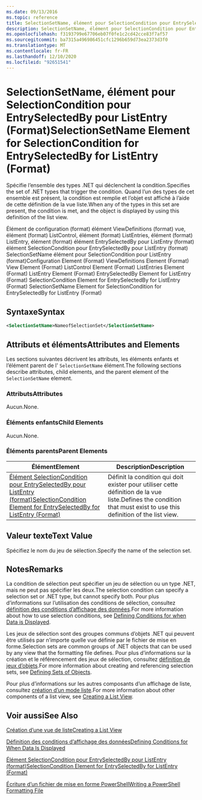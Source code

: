 ```yaml
---
ms.date: 09/13/2016
ms.topic: reference
title: SelectionSetName, élément pour SelectionCondition pour EntrySelectedBy pour ListEntry (Format)
description: SelectionSetName, élément pour SelectionCondition pour EntrySelectedBy pour ListEntry (Format)
ms.openlocfilehash: f3193799e67706eb07f0fe1c2cd42cce83f7af57
ms.sourcegitcommit: ba7315a496986451cfc1296b659d73ea2373d3f0
ms.translationtype: MT
ms.contentlocale: fr-FR
ms.lasthandoff: 12/10/2020
ms.locfileid: "92651541"
---
```

# <a name="selectionsetname-element-for-selectioncondition-for-entryselectedby-for-listentry-format"></a><span data-ttu-id="88337-103">SelectionSetName, élément pour SelectionCondition pour EntrySelectedBy pour ListEntry (Format)</span><span class="sxs-lookup"><span data-stu-id="88337-103">SelectionSetName Element for SelectionCondition for EntrySelectedBy for ListEntry (Format)</span></span>

<span data-ttu-id="88337-104">Spécifie l’ensemble des types .NET qui déclenchent la condition.</span><span class="sxs-lookup"><span data-stu-id="88337-104">Specifies the set of .NET types that trigger the condition.</span></span> <span data-ttu-id="88337-105">Quand l’un des types de cet ensemble est présent, la condition est remplie et l’objet est affiché à l’aide de cette définition de la vue liste.</span><span class="sxs-lookup"><span data-stu-id="88337-105">When any of the types in this set are present, the condition is met, and the object is displayed by using this definition of the list view.</span></span>

<span data-ttu-id="88337-106">Élément de configuration (format) élément ViewDefinitions (format) vue, élément (format) ListControl, élément (format) ListEntries, élément (format) ListEntry, élément (format) élément EntrySelectedBy pour ListEntry (format) élément SelectionCondition pour EntrySelectedBy pour ListEntry (format) SelectionSetName élément pour SelectionCondition pour ListEntry (format)</span><span class="sxs-lookup"><span data-stu-id="88337-106">Configuration Element (Format) ViewDefinitions Element (Format) View Element (Format) ListControl Element (Format) ListEntries Element (Format) ListEntry Element (Format) EntrySelectedBy Element for ListEntry (Format) SelectionCondition Element for EntrySelectedBy for ListEntry (Format) SelectionSetName Element for SelectionCondition for EntrySelectedBy for ListEntry (Format)</span></span>

## <a name="syntax"></a><span data-ttu-id="88337-107">Syntaxe</span><span class="sxs-lookup"><span data-stu-id="88337-107">Syntax</span></span>

```xml
<SelectionSetName>NameofSelectionSet</SelectionSetName>
```

## <a name="attributes-and-elements"></a><span data-ttu-id="88337-108">Attributs et éléments</span><span class="sxs-lookup"><span data-stu-id="88337-108">Attributes and Elements</span></span>

<span data-ttu-id="88337-109">Les sections suivantes décrivent les attributs, les éléments enfants et l’élément parent de l' `SelectionSetName` élément.</span><span class="sxs-lookup"><span data-stu-id="88337-109">The following sections describe attributes, child elements, and the parent element of the `SelectionSetName` element.</span></span>

### <a name="attributes"></a><span data-ttu-id="88337-110">Attributs</span><span class="sxs-lookup"><span data-stu-id="88337-110">Attributes</span></span>

<span data-ttu-id="88337-111">Aucun.</span><span class="sxs-lookup"><span data-stu-id="88337-111">None.</span></span>

### <a name="child-elements"></a><span data-ttu-id="88337-112">Éléments enfants</span><span class="sxs-lookup"><span data-stu-id="88337-112">Child Elements</span></span>

<span data-ttu-id="88337-113">Aucun.</span><span class="sxs-lookup"><span data-stu-id="88337-113">None.</span></span>

### <a name="parent-elements"></a><span data-ttu-id="88337-114">Éléments parents</span><span class="sxs-lookup"><span data-stu-id="88337-114">Parent Elements</span></span>

|<span data-ttu-id="88337-115">Élément</span><span class="sxs-lookup"><span data-stu-id="88337-115">Element</span></span>|<span data-ttu-id="88337-116">Description</span><span class="sxs-lookup"><span data-stu-id="88337-116">Description</span></span>|
|-------------|-----------------|
|[<span data-ttu-id="88337-117">Élément SelectionCondition pour EntrySelectedBy pour ListEntry (format)</span><span class="sxs-lookup"><span data-stu-id="88337-117">SelectionCondition Element for EntrySelectedBy for ListEntry (Format)</span></span>](./selectioncondition-element-for-entryselectedby-for-listcontrol-format.md)|<span data-ttu-id="88337-118">Définit la condition qui doit exister pour utiliser cette définition de la vue liste.</span><span class="sxs-lookup"><span data-stu-id="88337-118">Defines the condition that must exist to use this definition of the list view.</span></span>|

## <a name="text-value"></a><span data-ttu-id="88337-119">Valeur texte</span><span class="sxs-lookup"><span data-stu-id="88337-119">Text Value</span></span>

<span data-ttu-id="88337-120">Spécifiez le nom du jeu de sélection.</span><span class="sxs-lookup"><span data-stu-id="88337-120">Specify the name of the selection set.</span></span>

## <a name="remarks"></a><span data-ttu-id="88337-121">Notes</span><span class="sxs-lookup"><span data-stu-id="88337-121">Remarks</span></span>

<span data-ttu-id="88337-122">La condition de sélection peut spécifier un jeu de sélection ou un type .NET, mais ne peut pas spécifier les deux.</span><span class="sxs-lookup"><span data-stu-id="88337-122">The selection condition can specify a selection set or .NET type, but cannot specify both.</span></span> <span data-ttu-id="88337-123">Pour plus d’informations sur l’utilisation des conditions de sélection, consultez [définition des conditions d’affichage des données](./defining-conditions-for-displaying-data.md).</span><span class="sxs-lookup"><span data-stu-id="88337-123">For more information about how to use selection conditions, see [Defining Conditions for when Data is Displayed](./defining-conditions-for-displaying-data.md).</span></span>

<span data-ttu-id="88337-124">Les jeux de sélection sont des groupes communs d’objets .NET qui peuvent être utilisés par n’importe quelle vue définie par le fichier de mise en forme.</span><span class="sxs-lookup"><span data-stu-id="88337-124">Selection sets are common groups of .NET objects that can be used by any view that the formatting file defines.</span></span> <span data-ttu-id="88337-125">Pour plus d’informations sur la création et le référencement des jeux de sélection, consultez [définition de jeux d’objets](./defining-selection-sets.md).</span><span class="sxs-lookup"><span data-stu-id="88337-125">For more information about creating and referencing selection sets, see [Defining Sets of Objects](./defining-selection-sets.md).</span></span>

<span data-ttu-id="88337-126">Pour plus d’informations sur les autres composants d’un affichage de liste, consultez [création d’un mode liste](./creating-a-list-view.md).</span><span class="sxs-lookup"><span data-stu-id="88337-126">For more information about other components of a list view, see [Creating a List View](./creating-a-list-view.md).</span></span>

## <a name="see-also"></a><span data-ttu-id="88337-127">Voir aussi</span><span class="sxs-lookup"><span data-stu-id="88337-127">See Also</span></span>

[<span data-ttu-id="88337-128">Création d’une vue de liste</span><span class="sxs-lookup"><span data-stu-id="88337-128">Creating a List View</span></span>](./creating-a-list-view.md)

[<span data-ttu-id="88337-129">Définition des conditions d’affichage des données</span><span class="sxs-lookup"><span data-stu-id="88337-129">Defining Conditions for When Data Is Displayed</span></span>](./defining-conditions-for-displaying-data.md)

[<span data-ttu-id="88337-130">Élément SelectionCondition pour EntrySelectedBy pour ListEntry (format)</span><span class="sxs-lookup"><span data-stu-id="88337-130">SelectionCondition Element for EntrySelectedBy for ListEntry (Format)</span></span>](./selectioncondition-element-for-entryselectedby-for-listcontrol-format.md)

[<span data-ttu-id="88337-131">Écriture d’un fichier de mise en forme PowerShell</span><span class="sxs-lookup"><span data-stu-id="88337-131">Writing a PowerShell Formatting File</span></span>](./writing-a-powershell-formatting-file.md)
